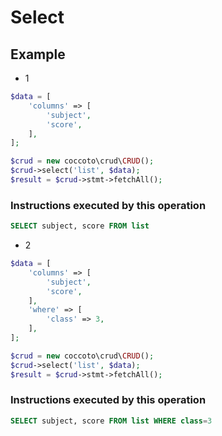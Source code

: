 # Select

## Example

- 1

```php
$data = [
    'columns' => [
        'subject',
        'score',
    ],
];

$crud = new coccoto\crud\CRUD();
$crud->select('list', $data);
$result = $crud->stmt->fetchAll();
```

### Instructions executed by this operation

```sql
SELECT subject, score FROM list
```

- 2

```php
$data = [
    'columns' => [
        'subject',
        'score',
    ],
    'where' => [
        'class' => 3,
    ],
];

$crud = new coccoto\crud\CRUD();
$crud->select('list', $data);
$result = $crud->stmt->fetchAll();
```

### Instructions executed by this operation

```sql
SELECT subject, score FROM list WHERE class=3
```